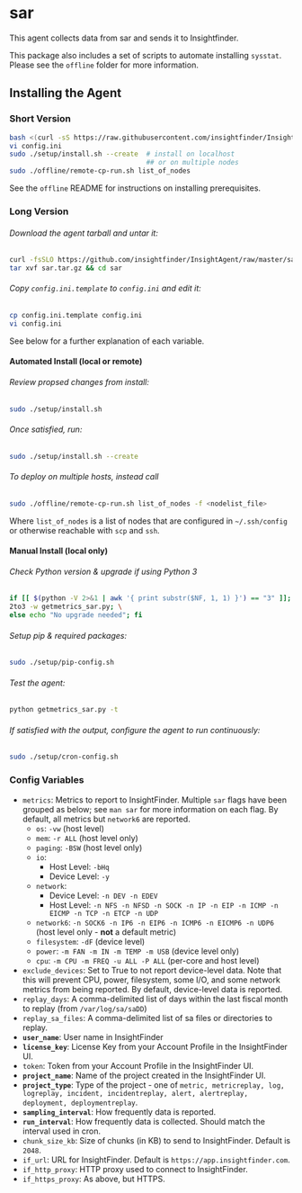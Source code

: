 # sar
This agent collects data from sar and sends it to Insightfinder.

This package also includes a set of scripts to automate installing `sysstat`. Please see the `offline` folder for more information.

## Installing the Agent

### Short Version
```bash
bash <(curl -sS https://raw.githubusercontent.com/insightfinder/InsightAgent/master/utils/fetch-agent.sh) sar && cd sar
vi config.ini
sudo ./setup/install.sh --create  # install on localhost
                                  ## or on multiple nodes
sudo ./offline/remote-cp-run.sh list_of_nodes
```

See the `offline` README for instructions on installing prerequisites.

### Long Version
###### Download the agent tarball and untar it:
```bash
curl -fsSLO https://github.com/insightfinder/InsightAgent/raw/master/sar/sar.tar.gz
tar xvf sar.tar.gz && cd sar
```

###### Copy `config.ini.template` to `config.ini` and edit it:
```bash
cp config.ini.template config.ini
vi config.ini
```
See below for a further explanation of each variable.

#### Automated Install (local or remote)
###### Review propsed changes from install:
```bash
sudo ./setup/install.sh
```

###### Once satisfied, run:
```bash
sudo ./setup/install.sh --create
```

###### To deploy on multiple hosts, instead call 
```bash
sudo ./offline/remote-cp-run.sh list_of_nodes -f <nodelist_file>
```
Where `list_of_nodes` is a list of nodes that are configured in `~/.ssh/config` or otherwise reachable with `scp` and `ssh`.

#### Manual Install (local only)
###### Check Python version & upgrade if using Python 3
```bash
if [[ $(python -V 2>&1 | awk '{ print substr($NF, 1, 1) }') == "3" ]]; then \
2to3 -w getmetrics_sar.py; \
else echo "No upgrade needed"; fi
```

###### Setup pip & required packages:
```bash
sudo ./setup/pip-config.sh
```

###### Test the agent:
```bash
python getmetrics_sar.py -t
```

###### If satisfied with the output, configure the agent to run continuously:
```bash
sudo ./setup/cron-config.sh
```

### Config Variables
* `metrics`: Metrics to report to InsightFinder. Multiple `sar` flags have been grouped as below; see `man sar` for more information on each flag. By default, all metrics but `network6` are reported.
    * `os`: `-vw` (host level)
    * `mem`: `-r ALL` (host level only)
    * `paging`: `-BSW` (host level only)
    * `io`: 
        * Host Level: `-bHq`
        * Device Level: `-y`
    * `network`: 
        * Device Level: `-n DEV -n EDEV`
        * Host Level: `-n NFS -n NFSD -n SOCK -n IP -n EIP -n ICMP -n EICMP -n TCP -n ETCP -n UDP`
    * `network6`: `-n SOCK6 -n IP6 -n EIP6 -n ICMP6 -n EICMP6 -n UDP6` (host level only - **not** a default metric)
    * `filesystem`: `-dF` (device level)
    * `power`: `-m FAN -m IN -m TEMP -m USB` (device level only)
    * `cpu`: `-m CPU -m FREQ -u ALL -P ALL` (per-core and host level)
* `exclude_devices`: Set to True to not report device-level data. Note that this will prevent CPU, power, filesystem, some I/O, and some network metrics from being reported. By default, device-level data is reported.
* `replay_days`: A comma-delimited list of days within the last fiscal month to replay (from `/var/log/sa/saDD`)
* `replay_sa_files`: A comma-delimited list of sa files or directories to replay.
* **`user_name`**: User name in InsightFinder
* **`license_key`**: License Key from your Account Profile in the InsightFinder UI. 
* `token`: Token from your Account Profile in the InsightFinder UI. 
* **`project_name`**: Name of the project created in the InsightFinder UI. 
* **`project_type`**: Type of the project - one of `metric, metricreplay, log, logreplay, incident, incidentreplay, alert, alertreplay, deployment, deploymentreplay`.
* **`sampling_interval`**: How frequently data is reported.
* **`run_interval`**: How frequently data is collected. Should match the interval used in cron.
* `chunk_size_kb`: Size of chunks (in KB) to send to InsightFinder. Default is `2048`.
* `if_url`: URL for InsightFinder. Default is `https://app.insightfinder.com`.
* `if_http_proxy`: HTTP proxy used to connect to InsightFinder.
* `if_https_proxy`: As above, but HTTPS.

